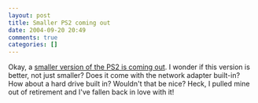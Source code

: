 ```yaml
---
layout: post
title: Smaller PS2 coming out
date: 2004-09-20 20:49
comments: true
categories: []
---
```

Okay, a <a href="http://www.reuters.com/newsArticle.jhtml?type=technologyNews&storyID=6265028&src=rss/technologyNews&section=news">smaller version of the PS2 is coming out</a>. I wonder if this version is better, not just smaller? Does it come with the network adapter built-in? How about a hard drive built in? Wouldn't that be nice? Heck, I pulled mine out of retirement and I've fallen back in love with it!
